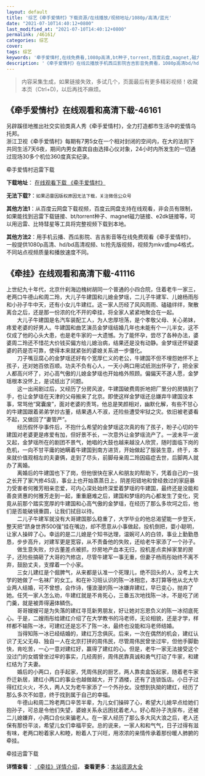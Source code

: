 ```yaml
---
layout: default
title: '综艺《牵手爱情村》下载资源/在线播放/视频地址/1080p/高清/蓝光'
date: "2021-07-10T14:40:12+0800"
last_modified_at: "2021-07-10T14:40:12+0800"
permalink: /46161/
categories: 综艺
cover:
tags: 综艺
keywords: '牵手爱情村,在线免费看,1080p高清,bt种子,torrent,百度云盘,magnet,磁力链,迅雷下载资源'
description: '《牵手爱情村》在线云播放手机西瓜影院吉吉影音免费看，1080p高清bd/hd未删减完整版和tc抢先枪版，mkv/mp4格式，附带bt/torrent种子、magnet/磁力链、百度云盘、网盘资源迅雷下载链接'
---
```


>内容采集生成，如果链接失效，多试几个，页面最后有更多精彩视频！收藏本页（Ctrl+D)，以后再找不麻烦。


## 《牵手爱情村》在线观看和高清下载-46161

另辟蹊径地推出社交实验类真人秀《牵手爱情村》，全力打造都市生活中的爱情乌托邦。<br />浙江卫视《牵手爱情村》每期有7男5女在一个相对封闭的空间内，在大的法则下共同生活7天6夜，期间内男女嘉宾自由选择心仪对象，24小时内所发生的一切通过现场30多个机位360度真实纪录。<!---剧情end--->


牵手爱情村迅雷下载

**下载地址**： [在线观看下载 《牵手爱情村》](https://www.993dy.com//vod-detail-id-3687.html) 


**无法下载?**：`如果迅雷因版权原因无法下载，关注微信公众号 `

**其他方法1**：从百度云网盘下载视频，百度云网盘支持在线观看，非会员有限制，如果能找到迅雷下载链接、bt/torrent种子、magnet磁力链接、e2dk链接等，可以用迅雷、比特彗星等工具将完整视频下载到本地。

**其他方法2**：用手机云播、西瓜影院、吉吉影音等在线免费观看《牵手爱情村》，一般提供1080p高清、hd/bd高清视频、tc抢先版视频，视频为mkv或mp4格式，不同站点视频质量和播放速度不同。


## 《牵挂》在线观看和高清下载-41116

上世纪九十年代，北京什刹海边槐树胡同一个普通的小四合院，住着老牛一家三，老两口牛德山和周二玲，大儿子牛建国和儿媳金梦瑶，二儿子牛建军、儿媳杨雨彤和小孙子牛中天，还有小女儿牛建红。这一家人历经了风风雨雨、磕磕绊绊，聚散离合之后，还是那一份浓的化不开的牵挂，将全家人紧紧地聚合在一起。<br />　　大儿子牛建国是名汽车装配工人，为人忠厚坦荡，是个孝敬父母、关心弟妹，疼爱老婆的好男人。牛建国和曲艺演员金梦瑶结婚几年也未能有个一儿半女，这不仅成了他的心头大患，也是老牛家的一大遗憾。为了能怀孕，尝尽了各种办法，婆婆周二玲还不惜花大价钱买偏方给儿媳治病，结果还是没有动静。金梦瑶还怀疑婆婆的药是否可靠，使得本来就紧张的婆媳关系进一步僵化。<br />　　刀子嘴豆腐心的金梦瑶还好有个宽厚仁义的老公，牛建国不但不埋怨她怀不上孩子，还对她百依百顺。功夫不负有心人，一天小两口用试纸测出怀孕了，把全家人都高兴坏了，对心高气傲的儿媳金梦瑶也开始格外照顾。偏偏天不遂人愿，金梦瑶根本没怀上，是试纸出了问题。<br />　　这一出闹剧过后，又经历了分房风波，牛建国破费周折地把厂里分的房搞到了手，也让金梦瑶在天津的父母搬来了北京。即使这样金梦瑶还总嫌弃牛建国没本事，常骂他&ldquo;窝囊废&rdquo;，面对老婆的责骂，他总是笑颜相对，幽默化解，有些不甘心的牛建国跟着弟弟学炒古董，结果遇人不淑，还险些遭受牢狱之灾。依旧被老婆看不起，又做回了“妻管严&rdquo;。<br />　　经历假怀孕事件后，不抱什么希望的金梦瑶这次真的有了孩子，盼子心切的牛建国对老婆更是疼爱有加，但好景不长，一次意外让金梦瑶流产了。一波未平一波又起，金梦瑶所在的剧团不景气，她唱的大鼓也越来越没人欣赏，随时面临下岗的危机，一向不甘平庸的她瞒着牛建国到南方进货，开始做起了服装生意，终于，本来就价值观相左的夫妻俩，走到了尽头，前脚母亲周二玲因癌症去世，后脚两人就办了离婚。<br />　　离婚后的牛建国也下了岗，但他很快在家人和朋友的帮助下，凭着自己的一技之长开了家汽修4S店，事业上也开始蒸蒸日上，阴差阳错地和曾经救过的家庭暴力受害者何雅芳相亲恋爱，可内心深处始终深爱着梦瑶的牛建国，最终还是没能和善良贤惠的何雅芳走到一起，重重磨难之后，建国和梦瑶的内心都发生了变化，究竟从前那个踏实宽厚的牛建国和心高气傲的金梦瑶，在经历了那么多坎坷之后，他们是否能破镜重圆，让我们拭目以待。<br />　　二儿子牛建军就没有大哥建国那么稳重了，大学毕业的他总渴望能一步登天，整天把&ldquo;跻身世界500强&rdquo;挂在嘴边，却不愿意从小事做起，投机倒把，耍小聪明，让家人操碎了心。幸运的是二儿媳是个知书达理，温婉可人的白领，事业上勤勤恳恳，步步高升，对建军更是宽容，从不责备他的失败，还给老牛家添了一个孙子。<br />　　做生意失败，炒古董差点被抓，炒房地产血本无归，投机差点卖掉家里的房子，还险些搞砸了大哥的汽修店，尽管牛建军一事无重，但妻子杨雨彤始终不离不弃，鼓励丈夫，支撑着一个小家。<br />　　三女儿建红是个倔脾气，从来都是认准一个死理儿，绝不回头的人，没考上大学的她做了一名袜厂的女工。和在补习班认识的陈一冰相恋，本打算等他从北大毕业两人结婚，可不曾想，会作诗，懂浪漫的陈一冰嫌弃建红，早已变心，抛弃了她。任凭一家人怎么劝，牛建红就是不肯死心，三番五次地找陈一冰，不是吃了闭门羹，就是被弄得遍体鳞伤。<br />　　哥哥嫂嫂可是为失落的建红寻觅新男朋友，好让她对忘恩负义的陈一冰彻底死心。于是，二嫂雨彤给建红介绍了在大学教书的冯老师，无论相貌，还是才学，样样都不输陈一冰，可建红还是忘不了陈一冰，最终也没能和冯老师结婚。<br />　　当得知陈一冰已经结婚的，建红万念俱灰。后来，一次在偶然的机会，建红认识了无父无母、独自一人在北京打拼的周伟民，尽管周伟民曾坐过牢，但他手脚勤快，肯吃苦，一心一意对建红好，赢得了建红的心。但是，老牛一家无法接受这个没过门的女婿曾坐过牢的事实，几经周折，周伟民靠真诚和勇气打动了牛家，和建红结为了夫妻。<br />　　婚后的小两口，白手起家，凭周伟民的厨艺，两人靠卖盒饭起家，随着老牛家乔迁新居，建红小两口的事业也越做越大，开了酒楼，还有了连锁饭店。小日子过得红红火火，不久，两人又为老牛家添了一个外孙女。没想到执拗的建红，经历了那么多次不如意，终于找到属于自己的幸福。<br />　　牛德山和周二玲老两口辛苦半辈，为儿女们操碎了心，希望大儿媳早点给她们抱孙子，可总是令他们失望，婆媳关系永远困扰着老人。好心帮孙子洗尿布，还被二儿媳嫌弃，小两口合伙来骗老人。在一家人经历了那么多大风大浪之后，老人还保有那份平淡，希望儿女们幸福平安。总的说来，一家人和和气气，日子过得有滋有味，老两口盼着家人和睦，盼着人丁兴旺，用浓浓的亲情传承着那份暖人肺腑的牵挂。


牵挂迅雷下载

**详情查看**： [《牵挂》详情介绍](/movie/41116/)， **查看更多**：[本站资源大全](/movie/t/all/)

